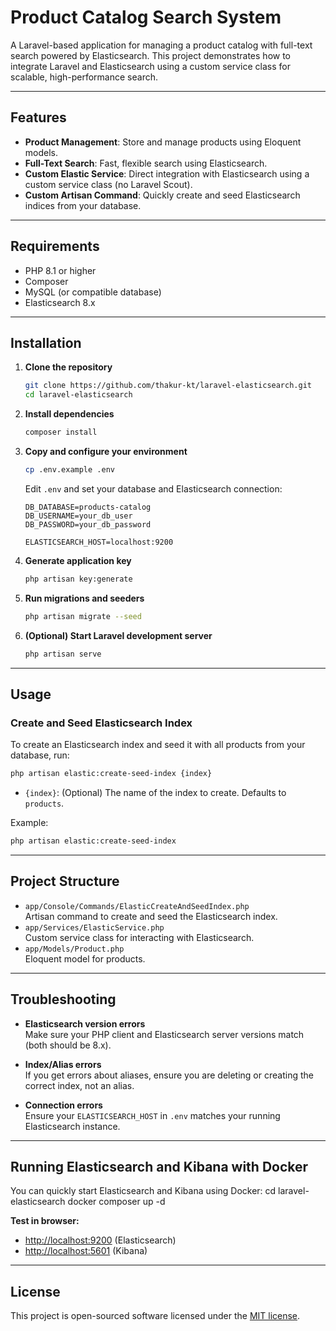 # Product Catalog Search System

A Laravel-based application for managing a product catalog with full-text search powered by Elasticsearch. This project demonstrates how to integrate Laravel and Elasticsearch using a custom service class for scalable, high-performance search.

---

## Features

- **Product Management**: Store and manage products using Eloquent models.
- **Full-Text Search**: Fast, flexible search using Elasticsearch.
- **Custom Elastic Service**: Direct integration with Elasticsearch using a custom service class (no Laravel Scout).
- **Custom Artisan Command**: Quickly create and seed Elasticsearch indices from your database.

---

## Requirements

- PHP 8.1 or higher
- Composer
- MySQL (or compatible database)
- Elasticsearch 8.x

---

## Installation

1. **Clone the repository**
    ```sh
    git clone https://github.com/thakur-kt/laravel-elasticsearch.git
    cd laravel-elasticsearch
    ```

2. **Install dependencies**
    ```sh
    composer install
    ```

3. **Copy and configure your environment**
    ```sh
    cp .env.example .env
    ```
    Edit `.env` and set your database and Elasticsearch connection:
    ```
    DB_DATABASE=products-catalog
    DB_USERNAME=your_db_user
    DB_PASSWORD=your_db_password

    ELASTICSEARCH_HOST=localhost:9200
    ```

4. **Generate application key**
    ```sh
    php artisan key:generate
    ```

5. **Run migrations and seeders**
    ```sh
    php artisan migrate --seed
    ```

6. **(Optional) Start Laravel development server**
    ```sh
    php artisan serve
    ```

---

## Usage

### Create and Seed Elasticsearch Index

To create an Elasticsearch index and seed it with all products from your database, run:

```sh
php artisan elastic:create-seed-index {index}
```
- `{index}`: (Optional) The name of the index to create. Defaults to `products`.

Example:
```sh
php artisan elastic:create-seed-index
```

---

## Project Structure

- `app/Console/Commands/ElasticCreateAndSeedIndex.php`  
  Artisan command to create and seed the Elasticsearch index.
- `app/Services/ElasticService.php`  
  Custom service class for interacting with Elasticsearch.
- `app/Models/Product.php`  
  Eloquent model for products.

---

## Troubleshooting

- **Elasticsearch version errors**  
  Make sure your PHP client and Elasticsearch server versions match (both should be 8.x).

- **Index/Alias errors**  
  If you get errors about aliases, ensure you are deleting or creating the correct index, not an alias.

- **Connection errors**  
  Ensure your `ELASTICSEARCH_HOST` in `.env` matches your running Elasticsearch instance.

---

## Running Elasticsearch and Kibana with Docker

You can quickly start Elasticsearch and Kibana using Docker:
cd laravel-elasticsearch
docker composer up -d 

**Test in browser:**

- [http://localhost:9200](http://localhost:9200) (Elasticsearch)
- [http://localhost:5601](http://localhost:5601) (Kibana)

---

## License

This project is open-sourced software licensed under the [MIT license](LICENSE).